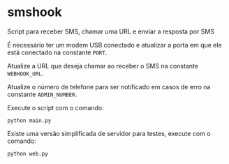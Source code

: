 # smshook

Script para receber SMS, chamar uma URL e enviar a resposta por SMS

É necessário ter um modem USB conectado e atualizar a porta em que ele está conectado na constante `PORT`.

Atualize a URL que deseja chamar ao receber o SMS na constante `WEBHOOK_URL`.

Atualize o número de telefone para ser notificado em casos de erro na constante `ADMIN_NUMBER`.

Execute o script com o comando:
```
python main.py
```

Existe uma versão simplificada de servidor para testes, execute com o comando:
```
python web.py
```
